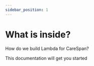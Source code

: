 ```yaml
---
sidebar_position: 1
---
```


# What is inside?

How do we build Lambda for CareSpan?

This documentation will get you started